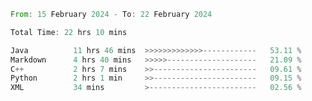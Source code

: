 <!--<div align=center><img src="https://leetcard.jacoblin.cool/CalvinWan0101"></div>-->

<!--START_SECTION:waka-->

```rust
From: 15 February 2024 - To: 22 February 2024

Total Time: 22 hrs 10 mins

Java          11 hrs 46 mins  >>>>>>>>>>>>>------------   53.11 %
Markdown      4 hrs 40 mins   >>>>>--------------------   21.09 %
C++           2 hrs 7 mins    >>-----------------------   09.61 %
Python        2 hrs 1 min     >>-----------------------   09.15 %
XML           34 mins         >------------------------   02.56 %
```

<!--END_SECTION:waka-->
